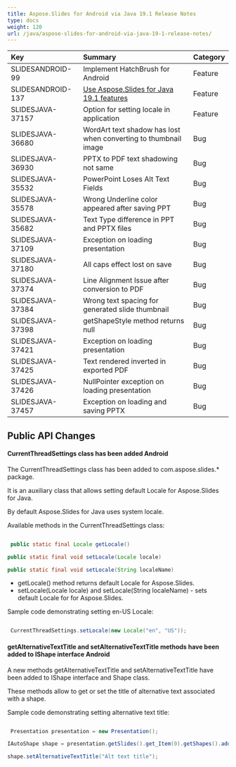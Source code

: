 ```yaml
---
title: Aspose.Slides for Android via Java 19.1 Release Notes
type: docs
weight: 120
url: /java/aspose-slides-for-android-via-java-19-1-release-notes/
---
```


|**Key**|**Summary**|**Category**|
| :- | :- | :- |
|SLIDESANDROID-99|Implement HatchBrush for Android|Feature|
|SLIDESANDROID-137|[Use Aspose.Slides for Java 19.1 features](/slides/java/aspose-slides-for-java-19-1-release-notes/)|Feature|
|SLIDESJAVA-37157|Option for setting locale in application|Feature|
|SLIDESJAVA-36680|WordArt text shadow has lost when converting to thumbnail image|Bug|
|SLIDESJAVA-36930|PPTX to PDF text shadowing not same|Bug|
|SLIDESJAVA-35532|PowerPoint Loses Alt Text Fields|Bug|
|SLIDESJAVA-35578|Wrong Underline color appeared after saving PPT|Bug|
|SLIDESJAVA-35682|Text Type difference in PPT and PPTX files|Bug|
|SLIDESJAVA-37109|Exception on loading presentation|Bug|
|SLIDESJAVA-37180|All caps effect lost on save|Bug|
|SLIDESJAVA-37374|Line Alignment Issue after conversion to PDF|Bug|
|SLIDESJAVA-37384|Wrong text spacing for generated slide thumbnail|Bug|
|SLIDESJAVA-37398|getShapeStyle method returns null|Bug|
|SLIDESJAVA-37421|Exception on loading presentation|Bug|
|SLIDESJAVA-37425|Text rendered inverted in exported PDF|Bug|
|SLIDESJAVA-37426|NullPointer exception on loading presentation|Bug|
|SLIDESJAVA-37457|Exception on loading and saving PPTX|Bug|
## **Public API Changes**
#### **CurrentThreadSettings class has been added Android**
The CurrentThreadSettings class has been added to com.aspose.slides.* package.

It is an auxiliary class that allows setting default Locale for Aspose.Slides for Java.

By default Aspose.Slides for Java uses system locale.

Available methods in the CurrentThreadSettings class:

``` java

 public static final Locale getLocale()

public static final void setLocale(Locale locale)

public static final void setLocale(String localeName)

```

- getLocale() method returns default Locale for Aspose.Slides.
- setLocale(Locale locale) and setLocale(String localeName) - sets default Locale for for Aspose.Slides.

Sample code demonstrating setting en-US Locale:

``` java

 CurrentThreadSettings.setLocale(new Locale("en", "US"));

```
#### **getAlternativeTextTitle and setAlternativeTextTitle methods have been added to IShape interface Android**
A new methods getAlternativeTextTitle and setAlternativeTextTitle have been added to IShape interface and Shape class.

These methods allow to get or set the title of alternative text associated with a shape.

Sample code demonstrating setting alternative text title:

``` java

 Presentation presentation = new Presentation();

IAutoShape shape = presentation.getSlides().get_Item(0).getShapes().addAutoShape(ShapeType.Rectangle, 100, 50, 300, 150);

shape.setAlternativeTextTitle("Alt text title");

```
